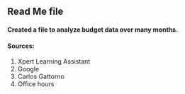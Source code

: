 ## Read Me file

#### Created a file to analyze budget data over many months.

#### Sources:

1. Xpert Learning Assistant
2. Google
3. Carlos Gattorno
4. Office hours
